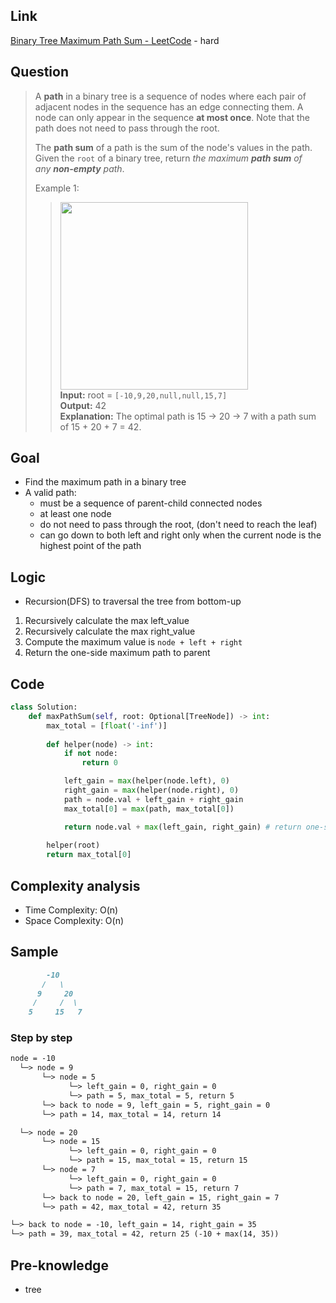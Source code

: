 ## Link
[Binary Tree Maximum Path Sum - LeetCode](https://leetcode.com/problems/binary-tree-maximum-path-sum/) - hard
## Question
> A **path** in a binary tree is a sequence of nodes where each pair of adjacent nodes in the sequence has an edge connecting them. A node can only appear in the sequence **at most once**. Note that the path does not need to pass through the root.
> 
> The **path sum** of a path is the sum of the node's values in the path.
> Given the `root` of a binary tree, return _the maximum **path sum** of any **non-empty** path_.
> 
> Example 1:
>> <img src="pic/pic_124.Binary_Tree_Maximum_Path_Sum.png" width="300"> <br>
>> **Input:** root = `[-10,9,20,null,null,15,7]`<br>
>> **Output:** 42<br>
>> **Explanation:** The optimal path is 15 -> 20 -> 7 with a path sum of 15 + 20 + 7 = 42.
## Goal
- Find the maximum path  in a binary tree
- A valid path:
	- must be a sequence of parent-child connected nodes
	- at least one node
	- do not need to pass through the root, (don't need to reach the leaf)
	- can go down to both left and right only when the current node is the highest point of the path
## Logic
- Recursion(DFS) to traversal the tree from bottom-up
1. Recursively calculate the max left_value
2. Recursively calculate the max right_value
3. Compute the maximum value is `node + left + right`
4. Return the one-side maximum path to parent

## Code
```python
class Solution:
    def maxPathSum(self, root: Optional[TreeNode]) -> int:
        max_total = [float('-inf')]
        
        def helper(node) -> int:
            if not node:
                return 0

            left_gain = max(helper(node.left), 0)
            right_gain = max(helper(node.right), 0)
            path = node.val + left_gain + right_gain 
            max_total[0] = max(path, max_total[0])

            return node.val + max(left_gain, right_gain) # return one-side maximum path
        
        helper(root)
        return max_total[0]
```

## Complexity analysis
- Time Complexity: O(n)
- Space Complexity: O(n)
## Sample
```md
        -10
       /   \
      9     20
     /     /  \
    5     15   7
```
### Step by step
```md
node = -10
  └─> node = 9
       └─> node = 5
             └─> left_gain = 0, right_gain = 0
             └─> path = 5, max_total = 5, return 5
       └─> back to node = 9, left_gain = 5, right_gain = 0
       └─> path = 14, max_total = 14, return 14

  └─> node = 20
       └─> node = 15
             └─> left_gain = 0, right_gain = 0
             └─> path = 15, max_total = 15, return 15
       └─> node = 7
             └─> left_gain = 0, right_gain = 0
             └─> path = 7, max_total = 15, return 7
       └─> back to node = 20, left_gain = 15, right_gain = 7
       └─> path = 42, max_total = 42, return 35

└─> back to node = -10, left_gain = 14, right_gain = 35
└─> path = 39, max_total = 42, return 25 (-10 + max(14, 35))

```
## Pre-knowledge
- tree
